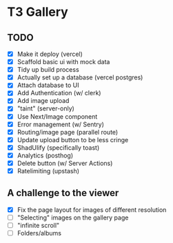 # T3 Gallery

## TODO

- [x] Make it deploy (vercel)
- [x] Scaffold basic ui with mock data
- [x] Tidy up build process
- [x] Actually set up a database (vercel postgres)
- [x] Attach database to UI
- [x] Add Authentication (w/ clerk)
- [x] Add image upload
- [x] "taint" (server-only)
- [x] Use Next/Image component
- [x] Error management (w/ Sentry)
- [x] Routing/image page (parallel route)
- [x] Update upload button to be less cringe
- [x] ShadUIify (specifically toast)
- [x] Analytics (posthog)
- [x] Delete button (w/ Server Actions)
- [x] Ratelimiting (upstash)

## A challenge to the viewer

- [x] Fix the page layout for images of different resolution
- [ ] "Selecting" images on the gallery page
- [ ] "infinite scroll"
- [ ] Folders/albums
